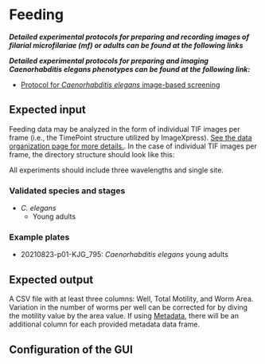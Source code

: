 # Feeding

***Detailed experimental protocols for preparing and recording images of filarial microfilariae (mf) or adults can be found at the following links***

***Detailed experimental protocols for preparing and imaging Caenorhabditis elegans phenotypes can be found at the following link:***

- [Protocol for *Caenorhabditis elegans* image-based screening](https://protocolexchange.researchsquare.com/article/pex-2018/v1)

## Expected input

Feeding data may be analyzed in the form of individual TIF images per frame (i.e., the TimePoint structure utilized by ImageXpress). [See the data organization page for more details.](../data_organization.md). In the case of individual TIF images per frame, the directory structure should look like this:

All experiments should include three wavelengths and single site.

### Validated species and stages

- *C. elegans*
  - Young adults

### Example plates

- 20210823-p01-KJG_795: *Caenorhabditis elegans* young adults

## Expected output

A CSV file with at least three columns: Well, Total Motility, and Worm Area. Variation in the number of worms per well can be corrected for by diving the motility value by the area value. If using [Metadata](), there will be an additional column for each provided metadata data frame.

## Configuration of the GUI
